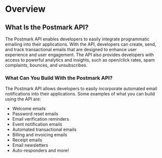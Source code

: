 # Overview

## What Is the Postmark API?

The Postmark API enables developers to easily integrate programmatic emailing
into their applications. With the API, developers can create, send, and track
transactional emails that are designed to enhance user experience and user
engagement. The API also provides developers with access to powerful analytics
and insights, such as open/click rates, spam complaints, bounces, and
unsubscribes.

### What Can You Build With the Postmark API?

The Postmark API allows developers to easily incorporate automated email
notifications into their applications. Some examples of what you can build
using the API are:

- Welcome emails
- Password reset emails
- Email verification reminders
- Event notification emails
- Automated transactional emails
- Billing and invoicing emails
- Receipt emails
- Email newsletters
- Auto-responders and more!
